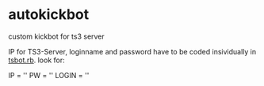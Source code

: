 # autokickbot
custom kickbot for ts3 server

IP for TS3-Server, loginname and password have to be coded insividually in [tsbot.rb](tsbot_copy.rb).
look for:

IP = ''
PW = ''
LOGIN = ''
